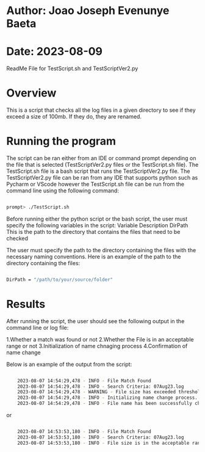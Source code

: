 # Author: Joao Joseph Evenunye Baeta
# Date: 2023-08-09

ReadMe File for TestScript.sh and TestScriptVer2.py


# Overview
This is a script that checks all the log files in a given directory to see if they exceed a size of 100mb. If they do, they are renamed.


# Running the program
The script can be ran either from an IDE or command prompt depending on the file that is selected (TestScriptVer2.py files or the TestScript.sh file). The TestScript.sh file is a bash script that runs the TestScriptVer2.py file. The TestScriptVer2.py file can be ran from any IDE that supports python such as Pycharm or VScode however the TestScript.sh file can be run from the command line using the following command:
```sh

prompt> ./TestScript.sh

```

Before running either the python script or the bash script, the user must specify the following variables in the script:
    Variable                     Description
    DirPath                      This is the path to the directory that contains the files that need to be checked


The user must specify the path to the directory containing the files with the necessary naming conventions. 
Here is an example of the path to the directory containing the files:
```sh

DirPath = "/path/to/your/source/folder"

```

# Results
After running the script, the user should see the following output in the command line or log file:

1.Whether a match was found or not
2.Whether the File is in an acceptable range or not
3.Initialization of name chnaging process
4.Confirmation of name change


Below is an example of the output from the script: 
```sh

    2023-08-07 14:54:29,478 - INFO - File Match Found
    2023-08-07 14:54:29,478 - INFO - Search Criteria: 07Aug23.log
    2023-08-07 14:54:29,478 - WARNING - File size has exceeded threshold
    2023-08-07 14:54:29,478 - INFO - Initializing name change process.........
    2023-08-07 14:54:29,478 - INFO - File name has been successfully changed to: /path/to/your/source/folder/07Aug2314h54

```
or

```sh

    2023-08-07 14:53:53,180 - INFO - File Match Found
    2023-08-07 14:53:53,180 - INFO - Search Criteria: 07Aug23.log
    2023-08-07 14:53:53,180 - INFO - File size is in the acceptable range

```






     